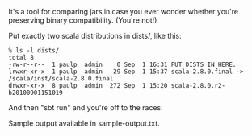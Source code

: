 It's a tool for comparing jars in case you ever wonder whether
you're preserving binary compatibility.  (You're not!)

Put exactly two scala distributions in dists/, like this:

    % ls -l dists/
    total 8
    -rw-r--r--  1 paulp  admin    0 Sep  1 16:31 PUT DISTS IN HERE.
    lrwxr-xr-x  1 paulp  admin   29 Sep  1 15:37 scala-2.8.0.final -> /scala/inst/scala-2.8.0.final
    drwxr-xr-x  8 paulp  admin  272 Sep  1 15:20 scala-2.8.0.r2-b20100901151019

And then "sbt run" and you're off to the races.

Sample output available in sample-output.txt.